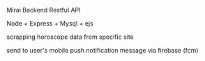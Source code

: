 Mirai Backend Restful API

Node + Express + Mysql + ejs

scrapping horoscope data from specific site

send to user's mobile push notification message via firebase  (fcm)  

